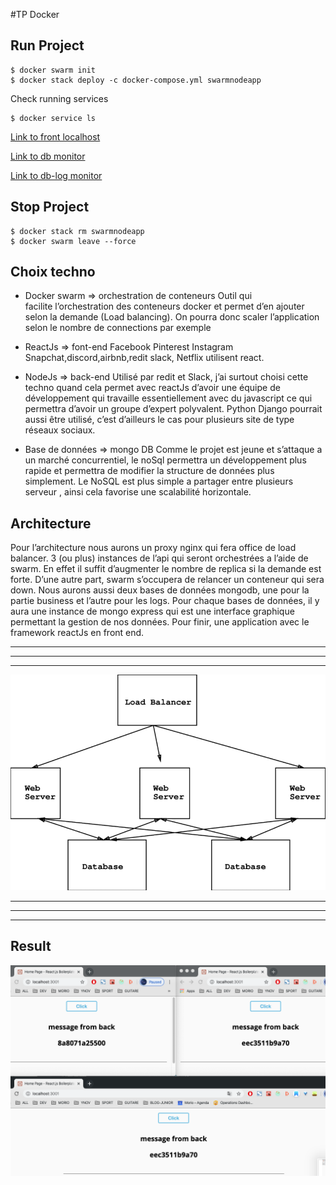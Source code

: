 #TP Docker

## Run Project

``` 
$ docker swarm init
$ docker stack deploy -c docker-compose.yml swarmnodeapp
```
Check running services 

```
$ docker service ls
```

[Link to front localhost](http://localhost:3001/)

[Link to db monitor](http://localhost:8082/)

[Link to db-log monitor](http://localhost:8082/)

## Stop Project

``` 
$ docker stack rm swarmnodeapp
$ docker swarm leave --force
```


## Choix techno

* Docker swarm => orchestration de conteneurs
	Outil qui facilite l’orchestration des conteneurs docker et permet d’en ajouter selon la demande (Load balancing). On pourra donc scaler l’application selon le nombre de connections par exemple

* ReactJs => font-end 
	Facebook Pinterest Instagram Snapchat,discord,airbnb,redit slack, Netflix utilisent react.

* NodeJs => back-end
	Utilisé par redit et Slack, j’ai surtout choisi cette techno quand cela permet avec reactJs d’avoir une équipe de développement qui travaille essentiellement avec du javascript ce qui permettra d’avoir un groupe d’expert polyvalent.
Python Django pourrait aussi être utilisé, c’est d’ailleurs le cas pour plusieurs site de type réseaux sociaux.

* Base de données => mongo DB 
	Comme le projet est jeune et s’attaque a un marché concurrentiel, le noSql permettra un développement plus rapide et permettra de modifier la structure de données plus simplement. Le NoSQL est plus simple a partager entre plusieurs serveur , ainsi cela favorise une scalabilité horizontale.

## Architecture
Pour l’architecture nous aurons un proxy nginx qui fera office de load balancer. 3 (ou plus) instances de l’api qui seront orchestrées a l’aide de swarm. En effet il suffit d’augmenter le nombre de replica si la demande est forte. D’une autre part, swarm s’occupera de relancer un conteneur qui sera down. Nous aurons aussi deux bases de données mongodb, une pour la partie business et l’autre pour les logs. Pour chaque bases de données, il y aura une instance de mongo express qui est une interface graphique permettant la gestion de nos données. Pour finir, une application avec le framework reactJs en front end. 

***
***
***
![Image of Yaktocat](./exemple.png)
***
***
***

## Result

![Image of Yaktocat](./troisApi.png)